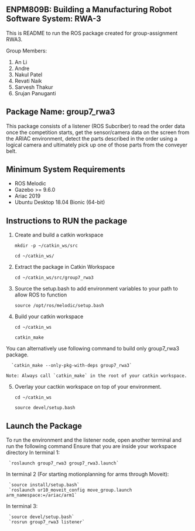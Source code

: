 ## **ENPM809B: Building a Manufacturing Robot Software System: RWA-3**

This is README to run the ROS package created for group-assignment RWA3. 

Group Members:
1.  An Li
2.  Andre 
3.  Nakul Patel
4.  Revati Naik
5.  Sarvesh Thakur
6.  Srujan Panuganti

## **Package Name: group7_rwa3**
This package consists of a listener (ROS Subcriber) to read the order data once the competition starts, get the sensor/camera data on the screen from the ARIAC environment, detect the parts described in the order using a logical camera and ultimately pick up one of those parts from the conveyer belt. 


## **Minimum System Requirements**
  * ROS Melodic 
  * Gazebo >= 9.6.0 
  * Ariac 2019
  * Ubuntu Desktop 18.04 Bionic (64-bit)


## **Instructions to RUN the package**
1. Create and build a catkin workspace

      `mkdir -p ~/catkin_ws/src`
       
      `cd ~/catkin_ws/`

2.  Extract the package in Catkin Workspace

      `cd ~/catkin_ws/src/group7_rwa3`
         
3. Source the setup.bash to add environment variables to your path to allow ROS to function

      `source /opt/ros/melodic/setup.bash`

4. Build your catkin workspace

      `cd ~/catkin_ws`
       
      `catkin_make`

  You can alternatively use following command to build only group7_rwa3 package.

      `catkin_make --only-pkg-with-deps group7_rwa3`

    Note: Always call `catkin_make` in the root of your catkin workspace. 

5. Overlay your cactkin workspace on top of your environment.

     `cd ~/catkin_ws`

     `source devel/setup.bash`
 
## **Launch the Package**

To run the environment and the listener node, open another terminal and run the following command
Ensure that you are inside your workspace directory
   In terminal 1:

     `roslaunch group7_rwa3 group7_rwa3.launch`
   
   In terminal 2 (For starting motionplanning for arms through Moveit):

     `source install/setup.bash`
     `roslaunch ur10_moveit_config move_group.launch arm_namespace:=/ariac/arm1`

   In terminal 3:

     `source devel/setup.bash`
     `rosrun group7_rwa3 listener`








